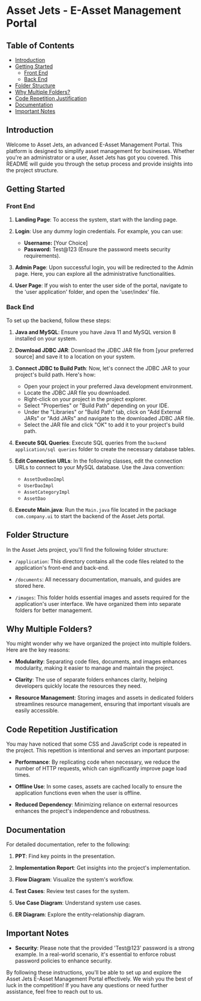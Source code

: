 # Asset Jets - E-Asset Management Portal

## Table of Contents

- [Introduction](#introduction)
- [Getting Started](#getting-started)
  - [Front End](#front-end)
  - [Back End](#back-end)
- [Folder Structure](#folder-structure)
- [Why Multiple Folders?](#why-multiple-folders)
- [Code Repetition Justification](#avoiding-code-repetition)
- [Documentation](#documentation)
- [Important Notes](#important-notes)

## Introduction

Welcome to Asset Jets, an advanced E-Asset Management Portal. This platform is designed to simplify asset management for businesses. Whether you're an administrator or a user, Asset Jets has got you covered. This README will guide you through the setup process and provide insights into the project structure.

## Getting Started

### Front End

1. **Landing Page**: To access the system, start with the landing page.

2. **Login**: Use any dummy login credentials. For example, you can use:
   - **Username:** [Your Choice]
   - **Password:** Test@123 (Ensure the password meets security requirements).

3. **Admin Page**: Upon successful login, you will be redirected to the Admin page. Here, you can explore all the administrative functionalities.

4. **User Page**: If you wish to enter the user side of the portal, navigate to the 'user application' folder, and open the 'user/index' file.

### Back End

To set up the backend, follow these steps:

1. **Java and MySQL**: Ensure you have Java 11 and MySQL version 8 installed on your system.

2. **Download JDBC JAR**: Download the JDBC JAR file from [your preferred source] and save it to a location on your system.

3. **Connect JDBC to Build Path**: Now, let's connect the JDBC JAR to your project's build path. Here's how:
   - Open your project in your preferred Java development environment.
   - Locate the JDBC JAR file you downloaded.
   - Right-click on your project in the project explorer.
   - Select "Properties" or "Build Path" depending on your IDE.
   - Under the "Libraries" or "Build Path" tab, click on "Add External JARs" or "Add JARs" and navigate to the downloaded JDBC JAR file.
   - Select the JAR file and click "OK" to add it to your project's build path.

4. **Execute SQL Queries**: Execute SQL queries from the `backend application/sql queries` folder to create the necessary database tables.

5. **Edit Connection URLs**: In the following classes, edit the connection URLs to connect to your MySQL database. Use the Java convention:
   - `AssetDueDaoImpl`
   - `UserDaoImpl`
   - `AssetCategoryImpl`
   - `AssetDao`

6. **Execute Main.java**: Run the `Main.java` file located in the package `com.company.ui` to start the backend of the Asset Jets portal.

## Folder Structure

In the Asset Jets project, you'll find the following folder structure:

- `/application`: This directory contains all the code files related to the application's front-end and back-end.

- `/documents`: All necessary documentation, manuals, and guides are stored here.

- `/images`: This folder holds essential images and assets required for the application's user interface. We have organized them into separate folders for better management.

## Why Multiple Folders?

You might wonder why we have organized the project into multiple folders. Here are the key reasons:

- **Modularity**: Separating code files, documents, and images enhances modularity, making it easier to manage and maintain the project.

- **Clarity**: The use of separate folders enhances clarity, helping developers quickly locate the resources they need.

- **Resource Management**: Storing images and assets in dedicated folders streamlines resource management, ensuring that important visuals are easily accessible.

## Code Repetition Justification

You may have noticed that some CSS and JavaScript code is repeated in the project. This repetition is intentional and serves an important purpose:

- **Performance**: By replicating code when necessary, we reduce the number of HTTP requests, which can significantly improve page load times.

- **Offline Use**: In some cases, assets are cached locally to ensure the application functions even when the user is offline.

- **Reduced Dependency**: Minimizing reliance on external resources enhances the project's independence and robustness.

## Documentation

For detailed documentation, refer to the following:

1. **PPT**: Find key points in the presentation.

2. **Implementation Report**: Get insights into the project's implementation.

3. **Flow Diagram**: Visualize the system's workflow.

4. **Test Cases**: Review test cases for the system.

5. **Use Case Diagram**: Understand system use cases.

6. **ER Diagram**: Explore the entity-relationship diagram.

## Important Notes

- **Security**: Please note that the provided 'Test@123' password is a strong example. In a real-world scenario, it's essential to enforce robust password policies to enhance security.

By following these instructions, you'll be able to set up and explore the Asset Jets E-Asset Management Portal effectively. We wish you the best of luck in the competition! If you have any questions or need further assistance, feel free to reach out to us.
